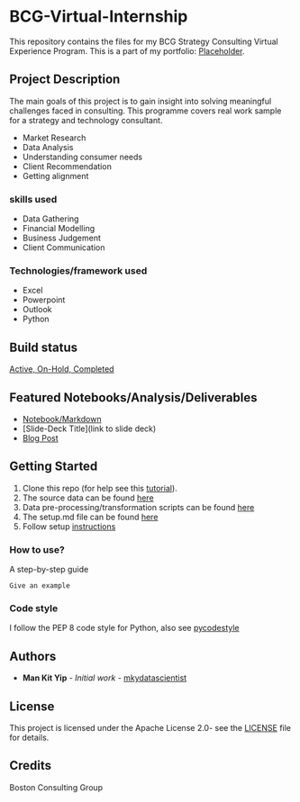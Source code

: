 # BCG-Virtual-Internship
This repository contains the files for my BCG Strategy Consulting Virtual Experience Program.
This is a part of my portfolio: [Placeholder](https://github.com/MKY01?tab=projects).

## Project Description
The main goals of this project is to gain insight into solving meaningful challenges faced in consulting.
This programme covers real work sample for a strategy and technology consultant.

- Market Research
- Data Analysis
- Understanding consumer needs
- Client Recommendation
- Getting alignment

### skills used
* Data Gathering
* Financial Modelling
* Business Judgement
* Client Communication

### Technologies/framework used
* Excel
* Powerpoint
* Outlook
* Python

## Build status
[Active, On-Hold, Completed](https://travis-ci.org/)

## Featured Notebooks/Analysis/Deliverables
* [Notebook/Markdown](https://mybinder.org)
* [Slide-Deck Title](link to slide deck)
* [Blog Post](https://medium.com/@myip01)

## Getting Started
1. Clone this repo (for help see this [tutorial](https://help.github.com/articles/cloning-a-repository/)).
2. The source data can be found [here](https://github.com/MKY01?tab=repositories)
3. Data pre-processing/transformation scripts can be found [here](Repo_folder/notebooks)
4. The setup.md file can be found [here](Repo_folder/requirements)
5. Follow setup [instructions](Link_to_file)

### How to use?
A step-by-step guide

```
Give an example
```

### Code style
I follow the PEP 8 code style for Python, also see [pycodestyle](https://pypi.org/project/pycodestyle/)

## Authors
* **Man Kit Yip** - *Initial work* - [mkydatascientist](https://github.com/MKY01)

## License
This project is licensed under the Apache License 2.0- see the [LICENSE](LICENSE) file for details.

## Credits
Boston Consulting Group
